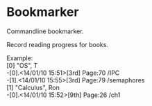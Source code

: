 Bookmarker
==========

Commandline bookmarker.

Record reading progress for books.

Example:  
[0] "OS", T  
-[0].<14/01/10 15:51>[3rd] Page:70 /IPC  
-[1].<14/01/10 15:55>[3rd] Page:79 /semaphores  
[1] "Calculus", Ron  
-[0].<14/01/10 15:52>[9th] Page:26 /ch1  
